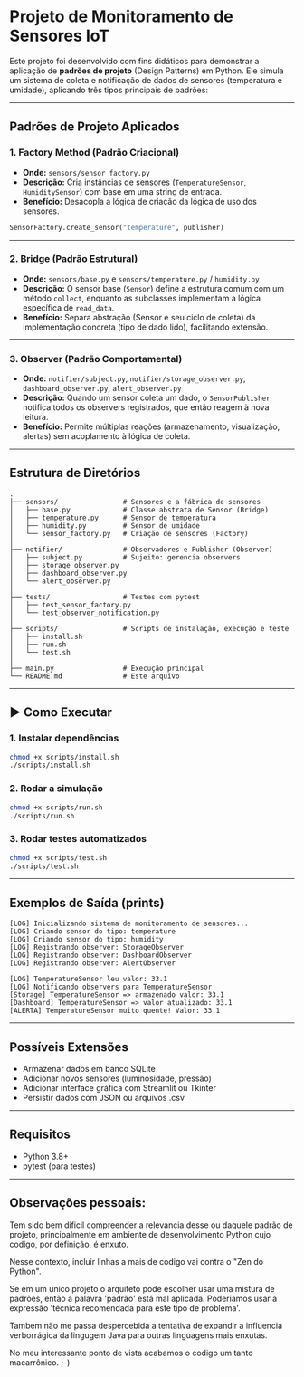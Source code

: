 
# Projeto de Monitoramento de Sensores IoT

Este projeto foi desenvolvido com fins didáticos para demonstrar a aplicação de **padrões de projeto** (Design Patterns) em Python. Ele simula um sistema de coleta e notificação de dados de sensores (temperatura e umidade), aplicando três tipos principais de padrões:

---

##  Padrões de Projeto Aplicados

### 1. Factory Method (Padrão Criacional)
- **Onde:** `sensors/sensor_factory.py`
- **Descrição:** Cria instâncias de sensores (`TemperatureSensor`, `HumiditySensor`) com base em uma string de entrada.
- **Benefício:** Desacopla a lógica de criação da lógica de uso dos sensores.

```python
SensorFactory.create_sensor("temperature", publisher)
```

---

### 2. Bridge (Padrão Estrutural)
- **Onde:** `sensors/base.py` e `sensors/temperature.py` / `humidity.py`
- **Descrição:** O sensor base (`Sensor`) define a estrutura comum com um método `collect`, enquanto as subclasses implementam a lógica específica de `read_data`.
- **Benefício:** Separa abstração (Sensor e seu ciclo de coleta) da implementação concreta (tipo de dado lido), facilitando extensão.

---

### 3. Observer (Padrão Comportamental)
- **Onde:** `notifier/subject.py`, `notifier/storage_observer.py`, `dashboard_observer.py`, `alert_observer.py`
- **Descrição:** Quando um sensor coleta um dado, o `SensorPublisher` notifica todos os observers registrados, que então reagem à nova leitura.
- **Benefício:** Permite múltiplas reações (armazenamento, visualização, alertas) sem acoplamento à lógica de coleta.

---

##  Estrutura de Diretórios

```
.
├── sensors/                # Sensores e a fábrica de sensores
│   ├── base.py             # Classe abstrata de Sensor (Bridge)
│   ├── temperature.py      # Sensor de temperatura
│   ├── humidity.py         # Sensor de umidade
│   └── sensor_factory.py   # Criação de sensores (Factory)
│
├── notifier/               # Observadores e Publisher (Observer)
│   ├── subject.py          # Sujeito: gerencia observers
│   ├── storage_observer.py
│   ├── dashboard_observer.py
│   └── alert_observer.py
│
├── tests/                  # Testes com pytest
│   ├── test_sensor_factory.py
│   └── test_observer_notification.py
│
├── scripts/                # Scripts de instalação, execução e teste
│   ├── install.sh
│   ├── run.sh
│   └── test.sh
│
├── main.py                 # Execução principal
└── README.md               # Este arquivo
```

---

## ▶ Como Executar

### 1. Instalar dependências
```bash
chmod +x scripts/install.sh
./scripts/install.sh
```

### 2. Rodar a simulação
```bash
chmod +x scripts/run.sh
./scripts/run.sh
```

### 3. Rodar testes automatizados
```bash
chmod +x scripts/test.sh
./scripts/test.sh
```

---

##  Exemplos de Saída (prints)

```
[LOG] Inicializando sistema de monitoramento de sensores...
[LOG] Criando sensor do tipo: temperature
[LOG] Criando sensor do tipo: humidity
[LOG] Registrando observer: StorageObserver
[LOG] Registrando observer: DashboardObserver
[LOG] Registrando observer: AlertObserver

[LOG] TemperatureSensor leu valor: 33.1
[LOG] Notificando observers para TemperatureSensor
[Storage] TemperatureSensor => armazenado valor: 33.1
[Dashboard] TemperatureSensor => valor atualizado: 33.1
[ALERTA] TemperatureSensor muito quente! Valor: 33.1
```

---

##  Possíveis Extensões

- Armazenar dados em banco SQLite
- Adicionar novos sensores (luminosidade, pressão)
- Adicionar interface gráfica com Streamlit ou Tkinter
- Persistir dados com JSON ou arquivos .csv

---

##  Requisitos

- Python 3.8+
- pytest (para testes)

---

##  Observações pessoais:

Tem sido bem dificil compreender a relevancia desse ou daquele padrão de projeto, principalmente em ambiente de desenvolvimento Python cujo codigo, por definição, é enxuto. 


Nesse contexto, incluir linhas a mais de codigo vai contra o "Zen do Python".


Se em um unico projeto o arquiteto pode escolher usar uma mistura de padrões, então a palavra 'padrão' está mal aplicada. Poderiamos usar a expressão 'técnica recomendada para este tipo de problema'.


Tambem não me passa despercebida a tentativa de expandir a influencia verborrágica da lingugem Java para outras linguagens mais enxutas.

No meu interessante ponto de vista acabamos o codigo um tanto macarrônico. ;-)

